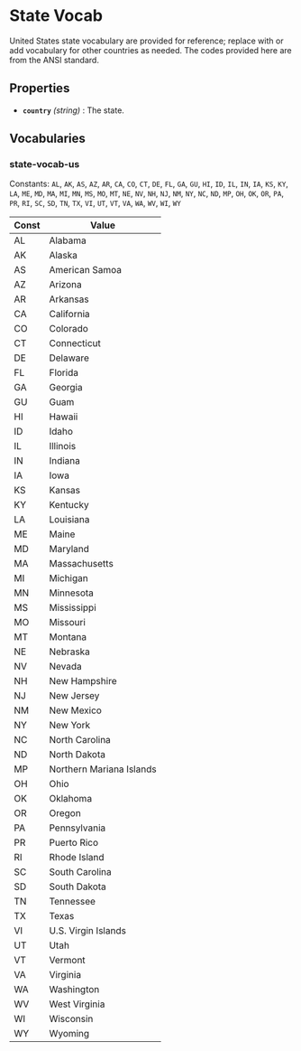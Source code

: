 # State Vocab

United States state vocabulary are provided for reference; replace with or add vocabulary for other countries as needed. The codes provided here are from the ANSI standard.

## Properties

- **`country`** *(string)* : The state.

## Vocabularies

### state-vocab-us

Constants: `AL`, `AK`, `AS`, `AZ`, `AR`, `CA`, `CO`, `CT`, `DE`, `FL`, `GA`, `GU`, `HI`, `ID`, `IL`, `IN`, `IA`, `KS`, `KY`, `LA`, `ME`, `MD`, `MA`, `MI`, `MN`, `MS`, `MO`, `MT`, `NE`, `NV`, `NH`, `NJ`, `NM`, `NY`, `NC`, `ND`, `MP`, `OH`, `OK`, `OR`, `PA`, `PR`, `RI`, `SC`, `SD`, `TN`, `TX`, `VI`, `UT`, `VT`, `VA`, `WA`, `WV`, `WI`, `WY`

| Const | Value |
| --- | --- |
| AL | Alabama | |
| AK | Alaska | |
| AS | American Samoa | |
| AZ | Arizona | |
| AR | Arkansas | |
| CA | California | |
| CO | Colorado | |
| CT | Connecticut | |
| DE | Delaware | |
| FL | Florida | |
| GA | Georgia | |
| GU | Guam | |
| HI | Hawaii | |
| ID | Idaho | |
| IL | Illinois | |
| IN | Indiana | |
| IA | Iowa | |
| KS | Kansas | |
| KY | Kentucky | |
| LA | Louisiana | |
| ME | Maine | |
| MD | Maryland | |
| MA | Massachusetts | |
| MI | Michigan | |
| MN | Minnesota | |
| MS | Mississippi | |
| MO | Missouri | |
| MT | Montana | |
| NE | Nebraska | |
| NV | Nevada | |
| NH | New Hampshire | |
| NJ | New Jersey | |
| NM | New Mexico | |
| NY | New York | |
| NC | North Carolina | |
| ND | North Dakota | |
| MP | Northern Mariana Islands | |
| OH | Ohio | |
| OK | Oklahoma | |
| OR | Oregon | |
| PA | Pennsylvania | |
| PR | Puerto Rico | |
| RI | Rhode Island | |
| SC | South Carolina | |
| SD | South Dakota | |
| TN | Tennessee | |
| TX | Texas | |
| VI | U.S. Virgin Islands | |
| UT | Utah | |
| VT | Vermont | |
| VA | Virginia | |
| WA | Washington | |
| WV | West Virginia | |
| WI | Wisconsin | |
| WY | Wyoming | |
